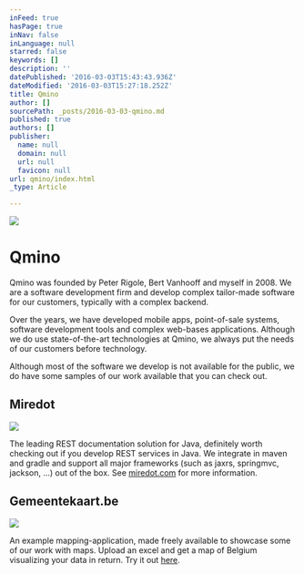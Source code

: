 ```yaml
---
inFeed: true
hasPage: true
inNav: false
inLanguage: null
starred: false
keywords: []
description: ''
datePublished: '2016-03-03T15:43:43.936Z'
dateModified: '2016-03-03T15:27:18.252Z'
title: Qmino
author: []
sourcePath: _posts/2016-03-03-qmino.md
published: true
authors: []
publisher:
  name: null
  domain: null
  url: null
  favicon: null
url: qmino/index.html
_type: Article

---
```

![](https://s3-us-west-2.amazonaws.com/the-grid-img/p/cd34daed1045e43d9feb2b2cb38f85df88745b6e.png)

# Qmino

Qmino was founded by Peter Rigole, Bert Vanhooff and myself in 2008\. We are a software development firm and develop complex tailor-made software for our customers, typically with a complex backend.

Over the years, we have developed mobile apps, point-of-sale systems, software development tools and complex web-bases applications. Although we do use state-of-the-art technologies at Qmino, we always put the needs of our customers before technology. 

Although most of the software we develop is not available for the public, we do have some samples of our work available that you can check out.

## Miredot
![](https://the-grid-user-content.s3-us-west-2.amazonaws.com/c485d0de-05eb-4c7e-82e4-cadc457bac78.png)

The leading REST documentation solution for Java, definitely worth checking out if you develop REST services in Java. We integrate in maven and gradle and support all major frameworks (such as jaxrs, springmvc, jackson, ...) out of the box. See [miredot.com][0] for more information.

## Gemeentekaart.be
![](https://the-grid-user-content.s3-us-west-2.amazonaws.com/f2288661-6f11-4c67-8aa6-a4a0dedc2e9f.PNG)

An example mapping-application, made freely available to showcase some of our work with maps. Upload an excel and get a map of Belgium visualizing your data in return. Try it out [here][1].

[0]: http://www.miredot.com/
[1]: http://www.gemeentekaart.be/